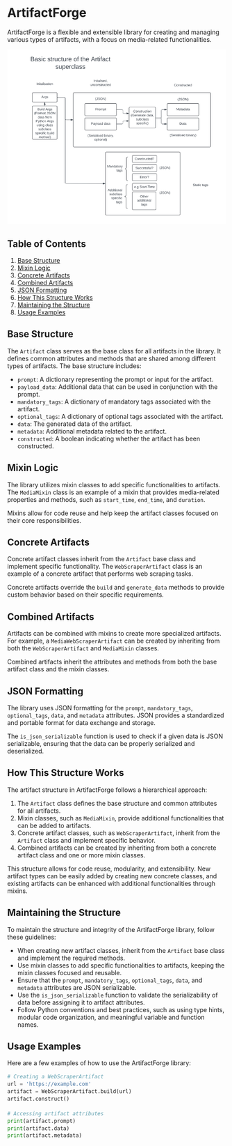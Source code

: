 # ArtifactForge

ArtifactForge is a flexible and extensible library for creating and managing various types of artifacts, with a focus on media-related functionalities.

![Basic structure of the Artifact superclass](artifact_structure.png)

## Table of Contents
1. [Base Structure](#base-structure)
2. [Mixin Logic](#mixin-logic)
3. [Concrete Artifacts](#concrete-artifacts)
4. [Combined Artifacts](#combined-artifacts)
5. [JSON Formatting](#json-formatting)
6. [How This Structure Works](#how-this-structure-works)
7. [Maintaining the Structure](#maintaining-the-structure)
8. [Usage Examples](#usage-examples)

## Base Structure

The `Artifact` class serves as the base class for all artifacts in the library. It defines common attributes and methods that are shared among different types of artifacts. The base structure includes:

- `prompt`: A dictionary representing the prompt or input for the artifact.
- `payload_data`: Additional data that can be used in conjunction with the prompt.
- `mandatory_tags`: A dictionary of mandatory tags associated with the artifact.
- `optional_tags`: A dictionary of optional tags associated with the artifact.
- `data`: The generated data of the artifact.
- `metadata`: Additional metadata related to the artifact.
- `constructed`: A boolean indicating whether the artifact has been constructed.

## Mixin Logic

The library utilizes mixin classes to add specific functionalities to artifacts. The `MediaMixin` class is an example of a mixin that provides media-related properties and methods, such as `start_time`, `end_time`, and `duration`.

Mixins allow for code reuse and help keep the artifact classes focused on their core responsibilities.

## Concrete Artifacts

Concrete artifact classes inherit from the `Artifact` base class and implement specific functionality. The `WebScraperArtifact` class is an example of a concrete artifact that performs web scraping tasks.

Concrete artifacts override the `build` and `generate_data` methods to provide custom behavior based on their specific requirements.

## Combined Artifacts

Artifacts can be combined with mixins to create more specialized artifacts. For example, a `MediaWebScraperArtifact` can be created by inheriting from both the `WebScraperArtifact` and `MediaMixin` classes.

Combined artifacts inherit the attributes and methods from both the base artifact class and the mixin classes.

## JSON Formatting

The library uses JSON formatting for the `prompt`, `mandatory_tags`, `optional_tags`, `data`, and `metadata` attributes. JSON provides a standardized and portable format for data exchange and storage.

The `is_json_serializable` function is used to check if a given data is JSON serializable, ensuring that the data can be properly serialized and deserialized.

## How This Structure Works

The artifact structure in ArtifactForge follows a hierarchical approach:

1. The `Artifact` class defines the base structure and common attributes for all artifacts.
2. Mixin classes, such as `MediaMixin`, provide additional functionalities that can be added to artifacts.
3. Concrete artifact classes, such as `WebScraperArtifact`, inherit from the `Artifact` class and implement specific behavior.
4. Combined artifacts can be created by inheriting from both a concrete artifact class and one or more mixin classes.

This structure allows for code reuse, modularity, and extensibility. New artifact types can be easily added by creating new concrete classes, and existing artifacts can be enhanced with additional functionalities through mixins.

## Maintaining the Structure

To maintain the structure and integrity of the ArtifactForge library, follow these guidelines:

- When creating new artifact classes, inherit from the `Artifact` base class and implement the required methods.
- Use mixin classes to add specific functionalities to artifacts, keeping the mixin classes focused and reusable.
- Ensure that the `prompt`, `mandatory_tags`, `optional_tags`, `data`, and `metadata` attributes are JSON serializable.
- Use the `is_json_serializable` function to validate the serializability of data before assigning it to artifact attributes.
- Follow Python conventions and best practices, such as using type hints, modular code organization, and meaningful variable and function names.

## Usage Examples

Here are a few examples of how to use the ArtifactForge library:

```python
# Creating a WebScraperArtifact
url = 'https://example.com'
artifact = WebScraperArtifact.build(url)
artifact.construct()

# Accessing artifact attributes
print(artifact.prompt)
print(artifact.data)
print(artifact.metadata)
```